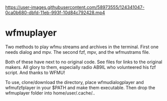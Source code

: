 

https://user-images.githubusercontent.com/58973555/124341047-0ca0b680-dbfd-11eb-993f-10d84c792428.mp4

# wfmuplayer
Two methods to play wfmu streams and archives in the terminal. First one needs dialog and mpv. The second fzf, mpv, and the wfmustrams file. 

Both of these have next to no original code. See files for links to the original makers. All glory to them, especially radio AB9IL who volunteered his fzf script. And thanks to WFMU!

To use, clone/download the directory, place wfmudialogplayer and wfmufzfplayer in your $PATH and make them executable. Then drop the wfmuplayer folder into home/user/.cache/..

